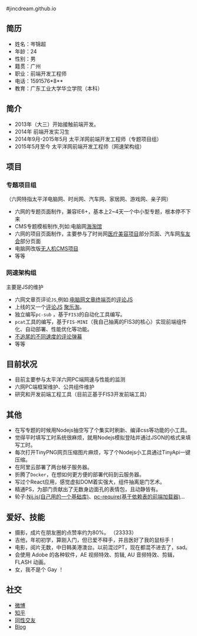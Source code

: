 #jincdream.github.io    
## 简历   
      
- 姓名：岑锦超    
- 年龄：24   
- 性别：男    
- 籍贯：广州   
- 职业：前端开发工程师    
- 电话：1591576\*8\*\*   
- 教育：广东工业大学华立学院（本科）   
    
## 简介   
    
* 2013年（大三）开始接触前端开发。    
* 2014年 前端开发实习生   
* 2014年9月-2015年5月 太平洋网前端开发工程师（专题项目组）    
* 2015年5月至今 太平洋网前端开发工程师（网速架构组）    
    
## 项目   
    
### 专题项目组   
    
（六网特指太平洋电脑网、时尚网、汽车网、家居网、游戏网、亲子网）   
    
- 六网的专题页面制作，兼容IE6+，基本上2~4天一个中小型专题，根本停不下来    
- CMS专题模板制作,列如:电脑网[海淘馆](http://best.pconline.com.cn/haitao/jp)    
- 六网的项目页面制作，主要参与了时尚网[医疗美容项目](http://plastic.pclady.com.cn/)部分页面、汽车网[车友会](http://club.pcauto.com.cn/)部分页面    
- 电脑网改版[无人机CMS项目](http://drone.pconline.com.cn/)    
- 等等    
    
### 网速架构组   
    
主要是JS的维护    
    
- 六网文章页评论``JS``,例如:[电脑网文章终端页](http://mobile.pconline.com.cn/669/6693098.html)的[评论JS](http://js.3conline.com/pconline/common/js/cmt.js)    
- 上线的又一个[评论JS](http://js.3conline.com/js/common/modules/cmt.js) [聚乐淘](http://buy.pconline.com.cn/discount/549/)。    
- 独立编写`pc-sub` ，基于`FIS3`的自动化工具编写。   
- `pcat`工具的编写，基于`FIS-MINI`（我自己抽离的FIS3的核心）实现前端组件化、自动部署、性能优化等功能。    
- [不追尾的不同速度的评论弹幕](http://live.pconline.com.cn/661.html)   
- 等等    
    
## 目前状况   
- 目前主要参与太平洋六网PC端网速与性能的监测    
- 六网PC端框架维护、公共组件维护    
- 研究和开发前端工程工具（目前正基于FIS3开发前端工具）    
    
## 其他   
- 在写专题的时候用Nodejs抽空写了个集实时刷新、编译css等功能的小工具。    
- 觉得平时填写工时系统很麻烦，就用Nodejs模拟登陆并通过JSON的格式来填写工时。    
- 每次打开TinyPNG网页压缩图片麻烦，写了个Nodejs小工具通过TinyApi一键压缩。    
- 在阿里云部署了两台梯子服务器。   
- 折腾了`Docker`，在想如何更方便的部署代码到云服务器。    
- 写过个React应用，感觉虚拟DOM着实强大，组件抽离是门艺术。    
- 精通PS，为部门贡献出了无数身边面孔的表情包，且动静皆有。   
- 轮子:[Nij.js(自己用的一个基础库)](https://github.com/jincdream/Nij.js/blob/master/base.js)、[pc-require(基于依赖表的前端加载器)](https://github.com/jincdream/pc-require)...   
    
## 爱好、技能    
- 摄影，成片在朋友圈的点赞率约为80%。 （23333）   
- 吉他，年初初学，算刚入门，但已爱不释手，并且医好了我的鼠标手！   
- 电影，阅片无数，中日韩美港澳台。以前混过PT，现在都混不进去了，sad。    
- 会使用 Adobe 的各种软件，AE 视频特效、剪辑, AU 音频特效、剪辑，FLASH 动画。    
- 女，我不是个 Gay ！    
    
## 社交   
- [微博](http://weibo.com/275727449)    
- [知乎](http://www.zhihu.com/people/cen-jin-chao)    
- [同性交友](https://github.com/jincdream/)   
- [Blog](https://github.com/jincdream/jincdream.github.io/issues)
